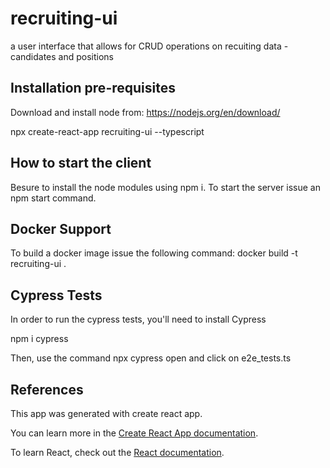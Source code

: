 # recruiting-ui

a user interface that allows for CRUD operations on recuiting data - candidates and positions


## Installation pre-requisites

Download and install node from:
 https://nodejs.org/en/download/
 
npx create-react-app recruiting-ui --typescript

## How to start the client

Besure to install the node modules using npm i.
To start the server issue an npm start command. 

## Docker Support

To build a docker image issue the following command:
docker build -t recruiting-ui .

## Cypress Tests
In order to run the cypress tests, you'll need to install Cypress 

npm i cypress

Then, use the command npx cypress open and click on e2e_tests.ts

## References

This app was generated with create react app. 

You can learn more in the [Create React App documentation](https://facebook.github.io/create-react-app/docs/getting-started).

To learn React, check out the [React documentation](https://reactjs.org/).
